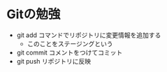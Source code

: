 # Gitの勉強
- git add コマンドでリポジトリに変更情報を追加する
	- このことをステージングという
- git commit コメントをつけてコミット
- git push リポジトリに反映

